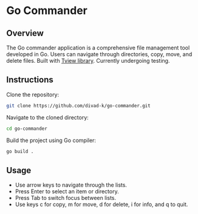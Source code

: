 # Go Commander
## Overview
The Go commander application is a comprehensive file management tool developed in Go. Users can navigate through directories, copy, move, and delete files. Built with [Tview library](https://github.com/rivo/tview). Currently undergoing testing.

## Instructions

Clone the repository:
```bash
git clone https://github.com/divad-k/go-commander.git
```
Navigate to the cloned directory:
```bash
cd go-commander
```
Build the project using Go compiler:
```bash
go build .
```
## Usage
- Use arrow keys to navigate through the lists.
- Press Enter to select an item or directory.
- Press Tab to switch focus between lists.
- Use keys c for copy, m for move, d for delete, i for info, and q to quit.

